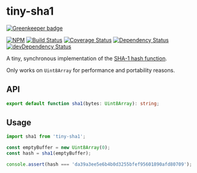 # tiny-sha1

[![Greenkeeper badge](https://badges.greenkeeper.io/maxdavidson/tiny-sha1.svg)](https://greenkeeper.io/)

[![NPM](https://img.shields.io/npm/v/tiny-sha1.svg)](https://www.npmjs.com/package/tiny-sha1)
[![Build Status](https://img.shields.io/travis/maxdavidson/tiny-sha1/master.svg)](https://travis-ci.org/maxdavidson/tiny-sha1)
[![Coverage Status](https://img.shields.io/coveralls/maxdavidson/tiny-sha1/master.svg)](https://coveralls.io/github/maxdavidson/tiny-sha1?branch=master)
[![Dependency Status](https://img.shields.io/david/maxdavidson/tiny-sha1.svg)](https://david-dm.org/maxdavidson/tiny-sha1)
[![devDependency Status](https://img.shields.io/david/dev/maxdavidson/tiny-sha1.svg)](https://david-dm.org/maxdavidson/tiny-sha1?type=dev)

A tiny, synchronous implementation of the [SHA-1 hash function](https://en.wikipedia.org/wiki/SHA-1).

Only works on `Uint8Array` for performance and portability reasons.


## API

```typescript
export default function sha1(bytes: Uint8Array): string;
```


## Usage

```javascript
import sha1 from 'tiny-sha1';

const emptyBuffer = new Uint8Array(0);
const hash = sha1(emptyBuffer);

console.assert(hash === 'da39a3ee5e6b4b0d3255bfef95601890afd80709');
```
